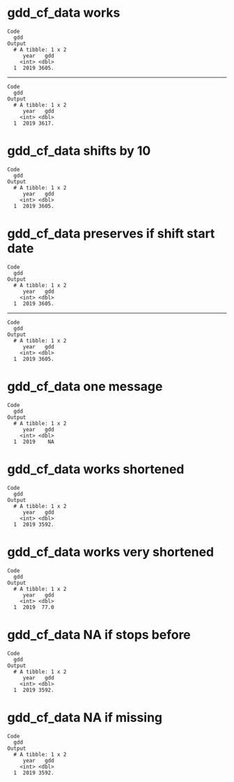 # gdd_cf_data works

    Code
      gdd
    Output
      # A tibble: 1 x 2
         year   gdd
        <int> <dbl>
      1  2019 3605.

---

    Code
      gdd
    Output
      # A tibble: 1 x 2
         year   gdd
        <int> <dbl>
      1  2019 3617.

# gdd_cf_data shifts by 10

    Code
      gdd
    Output
      # A tibble: 1 x 2
         year   gdd
        <int> <dbl>
      1  2019 3605.

# gdd_cf_data preserves if shift start date

    Code
      gdd
    Output
      # A tibble: 1 x 2
         year   gdd
        <int> <dbl>
      1  2019 3605.

---

    Code
      gdd
    Output
      # A tibble: 1 x 2
         year   gdd
        <int> <dbl>
      1  2019 3605.

# gdd_cf_data one message

    Code
      gdd
    Output
      # A tibble: 1 x 2
         year   gdd
        <int> <dbl>
      1  2019    NA

# gdd_cf_data works shortened

    Code
      gdd
    Output
      # A tibble: 1 x 2
         year   gdd
        <int> <dbl>
      1  2019 3592.

# gdd_cf_data works very shortened

    Code
      gdd
    Output
      # A tibble: 1 x 2
         year   gdd
        <int> <dbl>
      1  2019  77.0

# gdd_cf_data NA if stops before

    Code
      gdd
    Output
      # A tibble: 1 x 2
         year   gdd
        <int> <dbl>
      1  2019 3592.

# gdd_cf_data NA if missing

    Code
      gdd
    Output
      # A tibble: 1 x 2
         year   gdd
        <int> <dbl>
      1  2019 3592.


